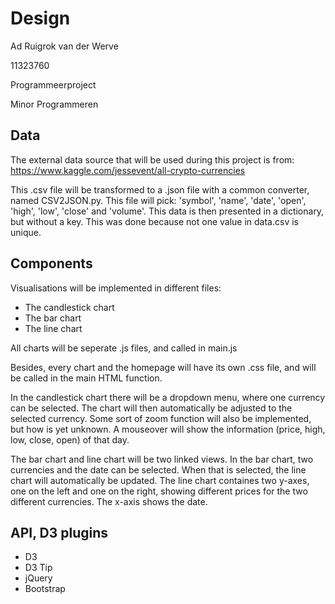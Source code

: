 # Design

Ad Ruigrok van der Werve

11323760

Programmeerproject

Minor Programmeren

## Data

The external data source that will be used during this project is from: https://www.kaggle.com/jessevent/all-crypto-currencies

This .csv file will be transformed to a .json file with a common converter, named CSV2JSON.py. This file will pick: 'symbol', 'name', 'date', 'open', 'high', 'low', 'close' and 'volume'. This data is then presented in a dictionary, but without a key. This was done because not one value in data.csv is unique.

## Components

Visualisations will be implemented in different files:

- The candlestick chart
- The bar chart
- The line chart

All charts will be seperate .js files, and called in main.js

Besides, every chart and the homepage will have its own .css file, and will be called in the main HTML function.

In the candlestick chart there will be a dropdown menu, where one currency can be selected. The chart will then automatically be adjusted to the selected currency. Some sort of zoom function will also be implemented, but how is yet unknown. A mouseover will show the information (price, high, low, close, open) of that day.

The bar chart and line chart will be two linked views. In the bar chart, two currencies and the date can be selected. When that is selected, the line chart will automatically be updated. The line chart containes two y-axes, one on the left and one on the right, showing different prices for the two different currencies. The x-axis shows the date.

## API, D3 plugins

- D3
- D3 Tip
- jQuery
- Bootstrap
